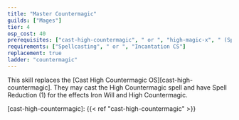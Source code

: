 ```yaml
---
title: "Master Countermagic"
guilds: ["Mages"]
tier: 4
osp_cost: 40
prerequisites: ["cast-high-countermagic", " or ", "high-magic-x", " (Spellcasting)"]
requirements: ["Spellcasting", " or ", "Incantation CS"]
replacement: true
ladder: "countermagic"
---
```

This skill replaces the [Cast High Countermagic OS][cast-high-countermagic]. They may cast the High Countermagic spell and have Spell Reduction (1) for the effects Iron Will and High Countermagic.

[cast-high-countermagic]: {{< ref "cast-high-countermagic" >}}